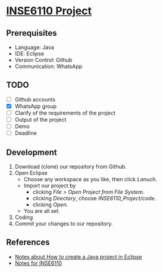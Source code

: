 # [INSE6110 Project](http://lingt.xyz/INSE6110_Project/)

## Prerequisites

- Language: Java
- IDE: Eclipse
- Version Control: Github
- Communication: WhatsApp

## TODO

- [ ] Github accounts
- [x] WhatsApp group
- [ ] Clarify of the requirements of the project
- [ ] Output of the project
- [ ] Demo
- [ ] Deadline

## Development

1. Download (clone) our repository from Github.
2. Open Eclipse
    - Choose any workspace as you like, then click _Lanuch_.
    - Import our project by 
        - clicking _File > Open Project from File System_.
        - clicking _Directory_, choose _INSE6110_Project/code_.
        - clicking _Open_.
    - You are all set.
3. Coding
4. Commit your changes to our repository.

## References

- [Notes about How to create a Java project in Eclipse](https://java.lingt.xyz/ide)
- [Notes for INSE6110](https://inse6110.lingt.xyz/)
